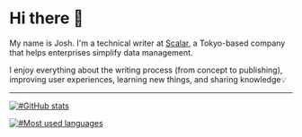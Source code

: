 # Hi there 👋

My name is Josh. I'm a technical writer at [Scalar](https://github.com/scalar-labs), a Tokyo-based company that helps enterprises simplify data management. 

I enjoy everything about the writing process (from concept to publishing), improving user experiences, learning new things, and sharing knowledge💡

-----

[![#GitHub stats](http://github-readme-streak-stats.herokuapp.com?user=josh-wong&theme=dark&background=000000#)](#GitHub-stats)

[![#Most used languages](https://github-readme-stats.vercel.app/api/top-langs/?username=josh-wong)](#Most-used-languages)

<link href="https://famichiki.jp/@josh" rel="me">
